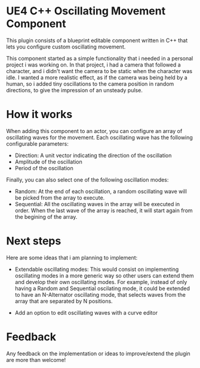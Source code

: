 # UE4 C++ Oscillating Movement Component
This plugin consists of a blueprint editable component written in C++ that lets you configure custom oscillating movement. 

This component started as a simple functionality that i needed in a personal project i was working on. In that project, i had a camera that followed a character, and i didn't want the camera to be static when the character was idle. I wanted a more realistic effect, as if the camera was being held by a human, so i added tiny oscillations to the camera position in random directions, to give the impression of an unsteady pulse.  

# How it works 
When adding this component to an actor, you can configure an array of oscillating waves for the movement. Each oscillating wave has the following configurable parameters:

* Direction: A unit vector indicating the direction of the oscillation
* Amplitude of the oscillation
* Period of the oscillation

Finally, you can also select one of the following oscillation modes:

* Random: At the end of each oscillation, a random oscillating wave will be picked from the array to execute.
* Sequential: All the oscillating waves in the array will be executed in order. When the last wave of the array is reached, it will start again from the begining of the array.

# Next steps
Here are some ideas that i am planning to implement:

* Extendable oscillating modes: This would consist on implementing oscillating modes in a more generic way so other users can extend them and develop their own oscillating modes. For example, instead of only having a Random and Sequential oscilating mode, it could be extended to have an N-Alternator oscillating mode, that selects waves from the array that are separated by N positions.

* Add an option to edit oscillating waves with a curve editor

# Feedback
Any feedback on the implementation or ideas to improve/extend the plugin are more than welcome!
